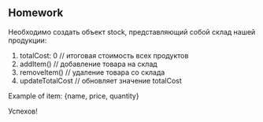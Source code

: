 ##  Homework

Необходимо создать объект stock, представляющий собой склад нашей продукции:

1. totalCost: 0 // итоговая стоимость всех продуктов
2. addItem() // добавление товара на склад
3. removeItem() // удаление товара со склада
4. updateTotalCost // обновляет значение totalCost

Example of item: {name, price, quantity}

Успехов!